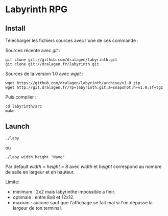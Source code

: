 Labyrinth RPG
=============

Install
-------

Télécharger les fichiers sources avec l'une de ces commande :

Sources récente avec _git_ :

```
git clone git://github.com/dralagen/labyrinth.git
git clone git://dralagen.fr/labyrinth.git
```

Sources de la version 1.0 avec _wget_ :

```
wget https://github.com/dralagen/labyrinth/archive/v1.0.zip
wget http://git.dralagen.fr/?p=labyrinth.git;a=snapshot;h=v1.0;sf=tgz
```

Puis compiler :

```
cd labyrinth/src
make
```

Launch
------

```
./laby
```
ou
```
./laby width height "Name"
```

Par default _width_ = _height_ = 8 avec _width_ et _height_ correspond au nombre de salle en largeur et en hauteur.

Limite:

* minimum : 2x2 mais labyrinthe impossible a finir.
* optimale : entre 8x8 et 12x12.
* maxium : aucune sauf que l'affichage se fait mal si l'on dépasse la largeur de ton terminal.

